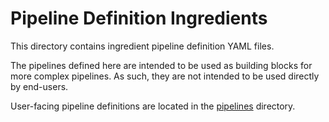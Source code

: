 # Pipeline Definition Ingredients

This directory contains ingredient pipeline definition YAML files.

The pipelines defined here are intended to be used as building blocks for more complex pipelines.
As such, they are not intended to be used directly by end-users.

User-facing pipeline definitions are located in the [pipelines](..) directory.
